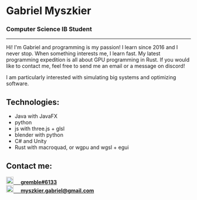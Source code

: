 # Gabriel Myszkier
### Computer Science IB Student

---

Hi! I'm Gabriel and programming is my passion! I learn since 2016 and I never stop. When something interests me, I learn fast. My latest programming expedition is all about GPU programming in Rust. If you would like to contact me, feel free to send me an email or a message on discord!

I am particularly interested with simulating big systems and optimizing software.


## Technologies:
* Java with JavaFX
* python
* js with three.js + glsl
* blender with python
* C# and Unity
* Rust with macroquad, or wgpu and wgsl + egui 


## Contact me:
<a href="https://discordapp.com/channels/@me/gremble#6133/">
  <img src="https://discord.com/assets/3437c10597c1526c3dbd98c737c2bcae.svg" width="20"/>
  &nbsp;&nbsp;&nbsp;
  <span style="font-weight: bold;">gremble#6133</span>
</a>

<br/>

<a href="mailto:myszkier.gabriel@gmail.com">
  <img src="https://lh3.googleusercontent.com/0rpHlrX8IG77awQMuUZpQ0zGWT7HRYtpncsuRnFo6V3c8Lh2hPjXnEuhDDd-OsLz1vua4ld2rlUYFAaBYk-rZCODmi2eJlwUEVsZgg" width="20"/>
  &nbsp;&nbsp;&nbsp;
  <span style="font-weight: bold;">myszkier.gabriel@gmail.com</span>
</a>
